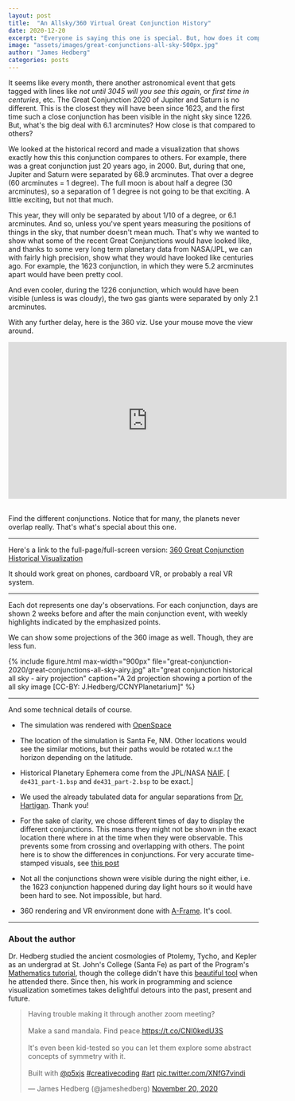 ```yaml
---
layout: post
title:  "An Allsky/360 Virtual Great Conjunction History"
date: 2020-12-20
excerpt: "Everyone is saying this one is special. But, how does it compare to previous Great Conjunctions?"
image: "assets/images/great-conjunctions-all-sky-500px.jpg"
author: "James Hedberg"
categories: posts
---
```


It seems like every month, there another astronomical event that gets tagged with lines like _not until 3045 will you see this again_, or _first time in centuries_, etc. The Great Conjunction 2020 of Jupiter and Saturn is no different. This is the closest they will have been since 1623, and the first time such a close conjunction has been visible in the night sky since 1226. But, what's the big deal with 6.1 arcminutes? How close is that compared to others?

We looked at the historical record and made a visualization that shows exactly how this this conjunction compares to others. For example, there was a great conjunction just 20 years ago, in 2000. But, during that one, Jupiter and Saturn were separated by 68.9 arcminutes. That over a degree (60 arcminutes = 1 degree). The full moon is about half a degree (30 arcminutes), so a separation of 1 degree is not going to be that exciting. A little exciting, but not that much.

This year, they will only be separated by about 1/10 of a degree, or 6.1 arcminutes. And so, unless you've spent years measuring the positions of things in the sky, that number doesn't mean much. That's why we wanted to show what some of the recent Great Conjunctions would have looked like, and thanks to some very long term planetary data from NASA/JPL, we can with fairly high precision, show what they would have looked like centuries ago. For example, the 1623 conjunction, in which they were 5.2 arcminutes apart would have been pretty cool.

And even cooler, during the 1226 conjunction, which would have been visible (unless is was cloudy), the two gas giants were separated by only 2.1 arcminutes.

With any further delay, here is the 360 viz. Use your mouse move the view around.

<div class='embed-container'>
<iframe width="560" height="315" src="https://ccnyplanetarium.org/dynamic-sims/pano/jupiter-saturn-historical.html" frameborder="0" allow="accelerometer; gyroscope;" allowfullscreen></iframe>
</div>

<br>

Find the different conjunctions. Notice that for many, the planets never overlap really. That's what's special about this one.

---

Here's a link to the full-page/full-screen version: [360 Great Conjunction Historical Visualization](https://ccnyplanetarium.org/dynamic-sims/pano/jupiter-saturn-historical.html)

It should work great on phones, cardboard VR, or probably a real VR system.

---

Each dot represents one day's observations. For each conjunction, days are shown 2 weeks before and after the main conjunction event, with weekly highlights indicated by the emphasized points. 

We can show some projections of the 360 image as well. Though, they are less fun.

{%
include figure.html
max-width="900px"
file="great-conjunction-2020/great-conjunctions-all-sky-airy.jpg" alt="great conjunction historical all sky - airy projection"
caption="A 2d projection showing a portion of the all sky image [CC-BY: J.Hedberg/CCNYPlanetarium]"
%}

---

And some technical details of course.

- The simulation was rendered with [OpenSpace](https://www.openspaceproject.com/)

- The location of the simulation is Santa Fe, NM. Other locations would see the similar motions, but their paths would be rotated w.r.t the horizon depending on the latitude.

- Historical Planetary Ephemera come from the  JPL/NASA [NAIF](https://naif.jpl.nasa.gov/naif/data_generic.html). [ `de431_part-1.bsp` and `de431_part-2.bsp` to be exact.]

- We used the already tabulated data for angular separations from [Dr. Hartigan](https://sparky.rice.edu/public-night/jupsat2.html). Thank you!

- For the sake of clarity, we chose different times of day to display the different conjunctions. This means they might not be shown in the exact location there where in at the time when they were observable. This prevents some from crossing and overlapping with others. The point here is to show the differences in conjunctions. For very accurate time-stamped visuals, see [this post](https://ccnyplanetarium.org/posts/2020/12/09/jupiter-saturn-conjunction-2020.html)

- Not all the conjunctions shown were visible during the night either, i.e. the 1623 conjunction happened during day light hours so it would have been hard to see. Not impossible, but hard.

- 360 rendering and VR environment done with [A-Frame](https://aframe.io/). It's cool.

---

### About the author

Dr. Hedberg studied the ancient cosmologies of Ptolemy, Tycho, and Kepler as an undergrad at St. John's College (Santa Fe) as part of the Program's [Mathematics tutorial](https://www.sjc.edu/academic-programs/undergraduate/classes/mathematics-tutorial), though the college didn't have this [beautiful tool](https://www.sjc.edu/news/armillary-sphere-unveiled-santa-fe-campus) when he attended there. Since then, his work in programming and science visualization sometimes takes delightful detours into the past, present and future.

<blockquote class="twitter-tweet"><p lang="en" dir="ltr">Having trouble making it through another zoom meeting?<br><br>Make a sand mandala. Find peace.<a href="https://t.co/CNI0kedU3S">https://t.co/CNI0kedU3S</a><br><br>It&#39;s even been kid-tested so you can let them explore some abstract concepts of symmetry with it. <br><br>Built with <a href="https://twitter.com/p5xjs?ref_src=twsrc%5Etfw">@p5xjs</a> <a href="https://twitter.com/hashtag/creativecoding?src=hash&amp;ref_src=twsrc%5Etfw">#creativecoding</a> <a href="https://twitter.com/hashtag/art?src=hash&amp;ref_src=twsrc%5Etfw">#art</a> <a href="https://t.co/XNfG7vindi">pic.twitter.com/XNfG7vindi</a></p>&mdash; James Hedberg (@jameshedberg) <a href="https://twitter.com/jameshedberg/status/1329783146200567810?ref_src=twsrc%5Etfw">November 20, 2020</a></blockquote> <script async src="https://platform.twitter.com/widgets.js" charset="utf-8"></script>

